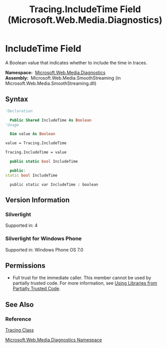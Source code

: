 ﻿---
title: Tracing.IncludeTime Field (Microsoft.Web.Media.Diagnostics)
TOCTitle: IncludeTime Field
ms:assetid: F:Microsoft.Web.Media.Diagnostics.Tracing.IncludeTime
ms:mtpsurl: https://msdn.microsoft.com/en-us/library/microsoft.web.media.diagnostics.tracing.includetime(v=VS.90)
ms:contentKeyID: 23961132
ms.date: 05/02/2012
mtps_version: v=VS.90
f1_keywords:
- Microsoft.Web.Media.Diagnostics.Tracing.IncludeTime
dev_langs:
- csharp
- jscript
- vb
- cpp
api_location:
- Microsoft.Web.Media.SmoothStreaming.dll
api_name:
- Microsoft.Web.Media.Diagnostics.Tracing.IncludeTime
api_type:
- Managed
topic_type:
- apiref
- kbSyntax
product_family_name: VS
ROBOTS: INDEX,FOLLOW
---

# IncludeTime Field

A Boolean value that indicates whether to include the time in traces.

**Namespace:**  [Microsoft.Web.Media.Diagnostics](microsoft-web-media-diagnostics-namespace_1.md)  
**Assembly:**  Microsoft.Web.Media.SmoothStreaming (in Microsoft.Web.Media.SmoothStreaming.dll)

## Syntax

```vb
'Declaration

  Public Shared IncludeTime As Boolean
'Usage

  Dim value As Boolean

value = Tracing.IncludeTime

Tracing.IncludeTime = value
```

```csharp
  public static bool IncludeTime
```

```cpp
  public:
static bool IncludeTime
```

```jscript
  public static var IncludeTime : boolean
```

## Version Information

### Silverlight

Supported in: 4  

### Silverlight for Windows Phone

Supported in: Windows Phone OS 7.0  

## Permissions

  - Full trust for the immediate caller. This member cannot be used by partially trusted code. For more information, see [Using Libraries from Partially Trusted Code](https://msdn.microsoft.com/library/8skskf63).

## See Also

### Reference

[Tracing Class](tracing-class-microsoft-web-media-diagnostics_1.md)

[Microsoft.Web.Media.Diagnostics Namespace](microsoft-web-media-diagnostics-namespace_1.md)

